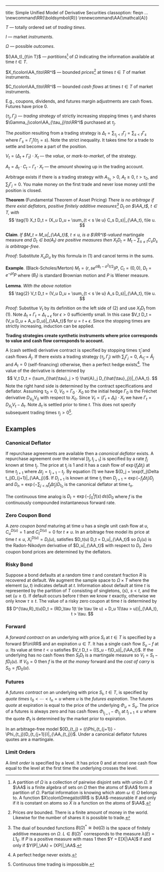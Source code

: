 <!--
:!pandoc -t html5 -s --katex=https://cdn.jsdelivr.net/npm/katex@0.12.0/dist/ --css math.css ums.md -o ums.html
:!pandoc -V fontsize=12pt ums.md -o ums.pdf
-->
---
title: Simple Unified Model of Derivative Securities
classoption: fleqn
...
\newcommand\RR{\boldsymbol{R}}
\renewcommand\AA{\mathcal{A}}

$T$ — totally ordered set of _trading times_.

$I$ — market _instruments_.

$\Omega$ — possible _outcomes_.

$(\AA_t)_{t\in T}$ — _partitions_[^1] of $\Omega$ indicating the information available at time $t\in T$.

$X_t\colon\AA_t\to\RR^I$ — bounded _prices_[^2] at times $t\in T$ of market instruments.

$C_t\colon\AA_t\to\RR^I$ — bounded _cash flows_ at times $t\in T$ of market instruments.

E.g., coupons, dividends, and futures margin adjustments are cash flows.
Futures have price 0.

$(\tau_j, \Gamma_j)$ — _trading strategy_ of strictly increasing stopping
times $\tau_j$ and shares $\Gamma_j\colon\AA_{\tau_j}\to\RR^I$ purchased at $\tau_j$.

The _position_ resulting from a trading strategy is
$\Delta_t = \sum_{\tau_j < t} \Gamma_j = \sum_{s < t} \Gamma_s$ where
${\Gamma_s = \Gamma_j 1(\tau_j = s)}$. Note the strict inequality.
It takes time for a trade to settle and become a part of the position.

$V_t = (\Delta_t + \Gamma_t)\cdot X_t$ — the _value_, or _mark-to-market_, of the strategy.

$A_t = \Delta_t\cdot C_t - \Gamma_t\cdot X_t$ — the _amount_ showing up in the trading account.

Arbitrage exists if there is a trading strategy with $A_{\tau_0} > 0$, $A_t \ge0$, $t > \tau_0$, and
$\sum_j \Gamma_j = 0$. You make money on the first trade and never lose money until
the position is closed.

__Theorem__ (Fundamental Theorem of Asset Pricing) _There is no arbitrage if there exist _deflators_, positive
finitely additive measures[^3] $D_t$ on $\AA_t$, $t\in T$, with_
$$
\tag{1}	X_t D_t = (X_u D_u + \sum_{t < s \le u} C_s D_s)|_{\AA_t}, t\le u.
$$

__Claim__. _If $M_t = M_u|_{\AA_t}$, $t\le u$, is a $\RR^I$-valued_ martingale measure _and
$D_t\in ba(A_t)$ are positive measures then
${X_t D_t = M_t - \sum_{s\le t} C_s D_s}$ is arbitrage-free_.

_Proof_: Substitute $X_u D_u$ by this formula in $(1)$ and cancel terms in the sums.

__Example__. (Black-Scholes/Merton) $M_t = (r, se^{\sigma B_t - \sigma^2t/2})P$, $C_t = (0,0)$,
$D_t = e^{-\rho t}P$ where $(B_t)$ is standard Brownian motion and $P$ is Wiener measure.

__Lemma__. _With the above notation_
$$
\tag{2}	V_t D_t = (V_u D_u + \sum_{t < s \le u} A_s D_s)|_{\AA_t}, t\le u.
$$

_Proof_: Substitue $V_t$ by its definition on the left side of $(2)$ and
use $X_t D_t$ from $(1)$. Note $\Delta_t + \Gamma_t = \Delta_{t+\epsilon}$
for $\epsilon > 0$ sufficiently small. In this case
$V_t D_t = (V_u D_u + A_u D_u)|_{\AA_t}$ for $u = {t+\epsilon}$.
Since the stopping times are strictly increasing, induction can be applied.

**Trading strategies create synthetic instruments where price corresponds
to value and cash flow corresponds to account.**

A (cash settled) derivative contract is specified by stopping times ${\hat{\tau}_j}$ and cash
flows $\hat{A}_j$.  If there exists a trading strategy
$(\tau_j,\Gamma_j)$ with ${\sum_j \Gamma_j = 0}$, ${A_{\hat{\tau}_j} = \hat{A}_j}$
and ${A_t = 0}$ (self-financing) otherwise, then a perfect hedge exists[^4].
The value of the derivative is determined by
$$
	V_t D_t = (\sum_{\hat{\tau}_j > t} \hat{A}_j D_{\hat{\tau}_j})|_{\AA_t}.
$$
Note the right hand side is determined by the contract specifications and deflator.
Assuming $\tau_0 = 0$, $V_0 = \Gamma_0\cdot X_0$ so the initial hedge $\Gamma_0$ is the Fréchet 
derivative $D_{X_0}V_0$ with respect to $X_0$.
Since $V_t = (\Gamma_t + \Delta_t)\cdot X_t$ we have
$\Gamma_t = D_{X_t}V_t - \Delta_t$. Note $\Delta_t$ is settled prior to time $t$.
This does not specify subsequent trading times $\tau_j > 0$[^5].

## Examples

### Canonical Deflator

If repurchase agreements are available then a _canonical deflator_ exists.
A repurchase agreement over the interval $[t_j, t_{j+1}]$ is specified
by a rate $f_j$ known at time $t_j$. The price at $t_j$ is $1$ and it
has a cash flow of ${\exp(f_j\Delta t_j)}$ at time $t_{j+1}$
where $\Delta t_j = t_{j+1} - t_j$.
By equation (1) we have ${D_j = \exp(f_j\Delta t_j)D_{j+1}|_{\AA_j}}$.
If $D_{j+1}$ is known at time $t_j$ then ${D_{j+1} = \exp(-f_j\Delta t_j)D_j}$ and
${D_n = \exp(-\sum_{j < n} f_j\Delta t_j) D_{t_0}}$ is the canonical deflator
at time $t_n$.

The continuous time analog is $D_t = \exp(-\int_0^t f(s)\,ds)D_0$ where
$f$ is the continuously compounded instantaneous forward rate.

### Zero Coupon Bond

A _zero coupon bond_ maturing at time $u$ has a single unit cash flow at $u$,
$C_u^{D(u)} = 1$ and $C_t^{D(u)} = 0$ for $t\not=u$.
In an arbitrage free model its price at time $t\le u$, $X_t^{D(u)} = D_t(u)$,
satisfies $D_t(u) D_t = D_u|_{\AA_t}$ so
$D_t(u)$ is the Radon-Nikodym derivative of $D_u|_{\AA_t}$ with respect to $D_t$.
Zero coupon bond prices are determined by the deflators.

### Risky Bond

Suppose a bond defaults at a random time $\tau$ and constant fraction $R$ is recovered
at default. We augment the sample space to $\Omega\times T$ where
the element $(\omega, t)$ indicates default at $t$.
Information about default at time $t$ is represented by the
partition of $T$ consisting of singletons, $\{s\}$, ${s < t}$, and the set $\{u\ge t\}$.
If default occurs before $t$ then we know $\tau$ exactly,
otherwise we only know $\tau \ge t$. The value of a risky zero coupon at time $t$
is determined by
$$
	D^{\tau,R}_t(u)D_t = (RD_\tau 1(t \le \tau \le u) + D_u 1(\tau > u))|_{\AA_t}, t > \tau.
$$
<!--
If rates are zero this implies $D^{\tau,R}_t(u) = 
If recovery is $RD_\tau(u)$ instead of $R$ and $\tau$ is independent of $(D_t)_{t\in T}$
then
$$
	D^{\tau,R}_t(u)D_t = D_t(u) \bigl(RP(t < \tau \le u) + P(\tau > u)\bigr)
$$
when $t > \tau$.
-->

### Forward

A _forward contract_ on an underlying with price $S_t$ at $t\in T$ is specified
by a forward $f\in\RR$ and an expiration $u\in T$. It has a single cash flow
$S_u - f$ at $u$. Its value at time $t < u$
satisfies $V_t D_t = ((S_u - f)D_u)|_{\AA_t}$. If the underlying has no
cash flows then $S_t D_t$ is a martingale measure so $V_t = S_t - fD_t(u)$.
If $V_0 = 0$ then $f$ is the _at the money_ forward and the _cost of carry_ is $S_0 = fD_0(u)$.

### Futures

A _futures contract_ on an underlying with price $S_t$, $t\in T$, is
specified by _quote times_ $t_0 < \cdots < t_n = u$ where $u$ is the
_futures expiration_. The futures _quote_ at expiration
is equal to the price of the underlying $\Phi_u = S_u$. The price of a futures
is always zero and has cash flows $\Phi_{t_{j+1}} - \Phi_{t_j}$ at $t_{j+1}\le u$
where the quote $\Phi_t$ is determined by the market prior to expiration.

In an arbitrage-free model $0D_{t_j} = ((\Phi_{t_{j+1}} - \Phi_{t_j})D_{t_{j+1}})|_{\AA_{t_j}}$.
Under a canonical deflator futures quotes are a martingale.

### Limit Orders

A _limit order_ is specified by a level.
It has price 0 and at most one cash flow equal to the level
at the first time the underlying crosses the level.

[^1]: A partition of $\Omega$ is a collection of pairwise disjoint sets with union $\Omega$.
If $\AA$ is a finite algebra of sets on $\Omega$ then the atoms of $\AA$ form a partition
of $\Omega$. Partial information is knowing which atom $\omega\in\Omega$ belongs to.
A function $X\colon\Omega\to\RR$ is $\AA$-measurable if and only if it is constant on atoms
so $X$ _is_ a function on the atoms of $\AA$.

[^2]: Prices _are_ bounded. There is a finite amount of money in the world.
Likewise for the number of shares it is possible to trade.

[^3]: The dual of bounded functions $B(\Omega)^* \cong ba(\Omega)$ is the space
of finitely additive measures on $\Omega$. $L\in B(\Omega)^*$ corresponds to
the measure $\lambda(E) = L1_E$. If $P$ is a positive measure with mass 1 then
$Y = E[X|\AA]$ if and only if $Y(P|_\AA) = (XP)|_\AA$.

[^4]: A perfect hedge never exists.

[^5]: Continuous time trading is impossible.
